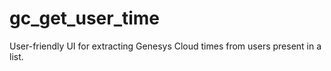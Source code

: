 # gc_get_user_time
User-friendly UI for extracting Genesys Cloud times from users present in a list.

